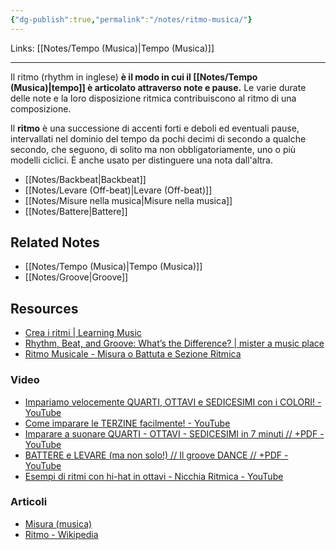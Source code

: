 ```yaml
---
{"dg-publish":true,"permalink":"/notes/ritmo-musica/"}
---
```


Links: [[Notes/Tempo (Musica)\|Tempo (Musica)]]

---
Il ritmo (rhythm in inglese) **è il modo in cui il [[Notes/Tempo (Musica)\|tempo]] è articolato attraverso note e pause.** Le varie durate delle note e la loro disposizione ritmica contribuiscono al ritmo di una composizione.

Il **ritmo** è una successione di accenti forti e deboli ed eventuali pause, intervallati nel dominio del tempo da pochi decimi di secondo a qualche secondo, che seguono, di solito ma non obbligatoriamente, uno o più modelli ciclici. È anche usato per distinguere una nota dall'altra.

- [[Notes/Backbeat\|Backbeat]]
- [[Notes/Levare (Off-beat)\|Levare (Off-beat)]]
- [[Notes/Misure nella musica\|Misure nella musica]]
- [[Notes/Battere\|Battere]]


## Related Notes

- [[Notes/Tempo (Musica)\|Tempo (Musica)]]
- [[Notes/Groove\|Groove]]

## Resources

- [Crea i ritmi | Learning Music](https://learningmusic.ableton.com/it/make-beats/make-beats.html)
- [Rhythm, Beat, and Groove: What’s the Difference? | mister a music place](https://mramusicplace.net/2015/01/14/rhythm-beat-and-groove-whats-the-difference/)
- [Ritmo Musicale - Misura o Battuta e Sezione Ritmica](https://www.armoniamusicale.com/ritmo-musicale.html)

### Video

- [Impariamo velocemente QUARTI, OTTAVI e SEDICESIMI con i COLORI! - YouTube](https://www.youtube.com/embed/sU9bk37OHlc)
- [Come imparare le TERZINE facilmente! - YouTube](https://www.youtube.com/embed/V2TUAzOzBts)
- [Imparare a suonare QUARTI - OTTAVI - SEDICESIMI in 7 minuti // +PDF - YouTube](https://www.youtube.com/embed/tMZhUmfoV78)
- [BATTERE e LEVARE (ma non solo!) // Il groove DANCE // +PDF - YouTube](https://www.youtube.com/embed/Oe3sxuQNZDY)
- [Esempi di ritmi con hi-hat in ottavi - Nicchia Ritmica - YouTube](https://www.youtube.com/embed/yCB93Ig-82U)

### Articoli

- [Misura (musica)](https://it.wikipedia.org/wiki/Misura_(musica)#Unit%C3%A0_di_misura,_tempo,_suddivisione_e_durata)
- [Ritmo - Wikipedia](https://it.wikipedia.org/wiki/Ritmo)